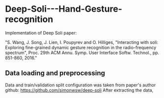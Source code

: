 # Deep-Soli---Hand-Gesture-recognition
Implementation of Deep Soli paper: 

"S. Wang, J. Song, J. Lien, I. Poupyrev and O. Hilliges, "Interacting with soli: Exploring fine-grained dynamic gesture recognition in the radio-frequency spectrum", Proc. 29th ACM Annu. Symp. User Interface Softw. Technol., pp. 851-860, 2016."



## Data loading and preprocessing
Data and train/validation split configuration was taken from paper's author github: https://github.com/simonwsw/deep-soli
After extracting the data, 
